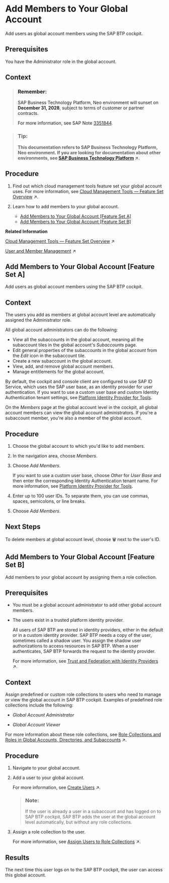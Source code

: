 <!-- copy528405a0e2bb411b88baa91868bf9c54 -->

<link rel="stylesheet" type="text/css" href="../css/sap-icons.css"/>

# Add Members to Your Global Account

Add users as global account members using the SAP BTP cockpit.



<a name="copy528405a0e2bb411b88baa91868bf9c54__prereq_hdd_wd2_nbb"/>

## Prerequisites

You have the Administrator role in the global account.



## Context

> ### Remember:  
> SAP Business Technology Platform, Neo environment will sunset on **December 31, 2028**, subject to terms of customer or partner contracts.
> 
> For more information, see SAP Note [3351844](https://me.sap.com/notes/3351844).

> ### Tip:  
> **This documentation refers to SAP Business Technology Platform, Neo environment. If you are looking for documentation about other environments, see [SAP Business Technology Platform](https://help.sap.com/viewer/65de2977205c403bbc107264b8eccf4b/Cloud/en-US/6a2c1ab5a31b4ed9a2ce17a5329e1dd8.html "SAP Business Technology Platform (SAP BTP) is an integrated offering comprised of the following technology portfolios: application development; process automation; integration; data, analytics, and enterprise planning; artificial intelligence. The platform offers users the ability to turn data into business value, compose end-to-end business processes, connect entire IT landscapes, and personalize, build and extend SAP applications. This reduces the overall total cost of ownership maintaining SAP landscapes and third-party software across end-to-end business processes.") :arrow_upper_right:.**



<a name="copy528405a0e2bb411b88baa91868bf9c54__steps_igf_mlf_knb"/>

## Procedure

1.  Find out which cloud management tools feature set your global account uses. For more information, see [Cloud Management Tools — Feature Set Overview](https://help.sap.com/viewer/65de2977205c403bbc107264b8eccf4b/Cloud/en-US/caf4e4e23aef4666ad8f125af393dfb2.html "Cloud management tools represent the group of technologies designed for managing SAP BTP.") :arrow_upper_right:.

2.  Learn how to add members to your global account.

    -   [Add Members to Your Global Account \[Feature Set A\]](add-members-to-your-global-account-528405a.md#copy528405a0e2bb411b88baa91868bf9c54__AddMembers-FSA) 
    -   [Add Members to Your Global Account \[Feature Set B\]](add-members-to-your-global-account-528405a.md#copy528405a0e2bb411b88baa91868bf9c54__AddMembers-FSB)


**Related Information**  


[Cloud Management Tools — Feature Set Overview](https://help.sap.com/viewer/65de2977205c403bbc107264b8eccf4b/Cloud/en-US/caf4e4e23aef4666ad8f125af393dfb2.html "Cloud management tools represent the group of technologies designed for managing SAP BTP.") :arrow_upper_right:

[User and Member Management](https://help.sap.com/viewer/65de2977205c403bbc107264b8eccf4b/Cloud/en-US/cc1c676b43904066abb2a4838cbd0c37.html "On SAP BTP, user management takes place at all levels from global account to environment.") :arrow_upper_right:

<a name="AddMembers-FSA"/>

<!-- AddMembers-FSA -->

## Add Members to Your Global Account \[Feature Set A\]

Add users as global account members using the SAP BTP cockpit.



<a name="AddMembers-FSA__context_qpw_tkf_knb"/>

## Context

The users you add as members at global account level are automatically assigned the Administrator role.

All global account administrators can do the following:

-   View all the subaccounts in the global account, meaning all the subaccount tiles in the global account's *Subaccounts* page.
-   Edit general properties of the subaccounts in the global account from the *Edit* icon in the subaccount tile.
-   Create a new subaccount in the global account.
-   View, add, and remove global account members.
-   Manage entitlements for the global account.

By default, the cockpit and console client are configured to use SAP ID Service, which uses the SAP user base, as an identity provider for user authentication. If you want to use a custom user base and custom Identity Authentication tenant settings, see [Platform Identity Provider for Tools](../60-security-neo/platform-identity-provider-for-tools-80edbe7.md).

On the *Members* page at the global account level in the cockpit, all global account members can view the global account administrators. If you're a subaccount member, you're also a member of the global account.



<a name="AddMembers-FSA__steps_spw_tkf_knb"/>

## Procedure

1.  Choose the global account to which you'd like to add members.

2.  In the navigation area, choose *Members*.

3.  Choose *Add Members*.

    If you want to use a custom user base, choose *Other* for *User Base* and then enter the corresponding Identity Authentication tenant name. For more information, see [Platform Identity Provider for Tools](../60-security-neo/platform-identity-provider-for-tools-80edbe7.md).

4.  Enter up to 100 user IDs. To separate them, you can use commas, spaces, semicolons, or line breaks.

5.  Choose *Add Members*.




<a name="AddMembers-FSA__postreq_tpw_tkf_knb"/>

## Next Steps

To delete members at global account level, choose :wastebasket: next to the user's ID.

<a name="AddMembers-FSB"/>

<!-- AddMembers-FSB -->

## Add Members to Your Global Account \[Feature Set B\]

Add members to your global account by assigning them a role collection.



<a name="AddMembers-FSB__prereq_sf4_3hg_klb"/>

## Prerequisites

-   You must be a global account administrator to add other global account members.

-   The users exist in a trusted platform identity provider.

    All users of SAP BTP are stored in identity providers, either in the default or in a custom identity provider. SAP BTP needs a copy of the user, sometimes called a shadow user. You assign the shadow user authorizations to access resources in SAP BTP. When a user authenticates, SAP BTP forwards the request to the identity provider.

    For more information, see [Trust and Federation with Identity Providers](https://help.sap.com/viewer/65de2977205c403bbc107264b8eccf4b/Cloud/en-US/cb1bc8f1bd5c482e891063960d7acd78.html "When setting up accounts you need to assign users. While we provide you with your first users to get you started, your organization has identity providers that you want to integrate.") :arrow_upper_right:.




<a name="AddMembers-FSB__context_gr5_5kf_knb"/>

## Context

Assign predefined or custom role collections to users who need to manage or view the global account in SAP BTP cockpit. Examples of predefined role collections include the following:

-   *Global Account Administrator*

-   *Global Account Viewer*


For more information about these role collections, see [Role Collections and Roles in Global Accounts, Directories, and Subaccounts](https://help.sap.com/viewer/65de2977205c403bbc107264b8eccf4b/Cloud/en-US/0039cf082d3d43eba9200fe15647922a.html "SAP BTP provides a set of role collections to set up administrator access to your global account and subaccounts.") :arrow_upper_right:.



<a name="AddMembers-FSB__steps_vqz_cjg_klb"/>

## Procedure

1.  Navigate to your global account.

2.  Add a user to your global account.

    For more information, see [Create Users](https://help.sap.com/viewer/65de2977205c403bbc107264b8eccf4b/Cloud/en-US/a3bc7e863ac54c23ab856863b681c9f8.html "As an administrator, you can create shadow users in your subaccount. When you create a shadow user, you must know and specify which identity provider stores the user.") :arrow_upper_right:.

    > ### Note:  
    > If the user is already a user in a subaccount and has logged on to SAP BTP cockpit, SAP BTP adds the user at the global account level automatically, but without any role collections.

3.  Assign a role collection to the user.

    For more information, see [Assign Users to Role Collections](https://help.sap.com/viewer/65de2977205c403bbc107264b8eccf4b/Cloud/en-US/c5766765bda74ad59fe656977c8fa4d6.html "You can assign users to a role collection by adding them to the role collection.") :arrow_upper_right:.




<a name="AddMembers-FSB__result_syg_v3g_klb"/>

## Results

The next time this user logs on to the SAP BTP cockpit, the user can access this global account.


